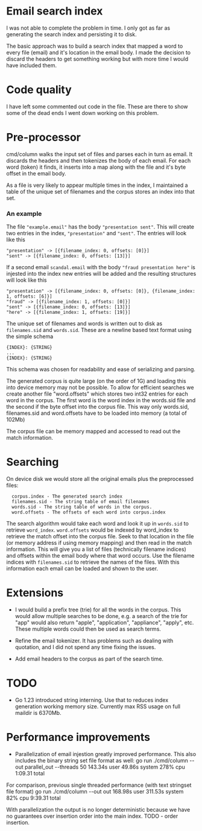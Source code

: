 # Email search index

I was not able to complete the problem in time. I only got as far as generating the search index
and persisting it to disk.

The basic approach was to build a search index that mapped a word to every file (email) and it's location in the email body. I made the decision to discard the headers to get something working but with more time I would have included them.

# Code quality

I have left some commented out code in the file. These are there to show some of the dead ends I went down working on this problem.

# Pre-processor

cmd/column walks the input set of files and parses each in turn as email. It discards the headers and then tokenizes the body of each email. For each word (token) it finds, it inserts into a map along with the file and it's byte offset in the email body.

As a file is very likely to appear multiple times in the index, I maintained a table of the unique set of filenames and the corpus stores an index into that set.

### An example

The file `"example.email"` has the body `"presentation sent"`. This will create two entries in the index, `"presentation"` and `"sent"`. The entries will look like this

```
"presentation" -> [{filename_index: 0, offsets: [0]}]
"sent" -> [{filename_index: 0, offsets: [13]}]
```

If a second email `scandal.email` with the body `"fraud presentation here"` is injested into the index new entries will be added and the resulting structures will look like this

```
"presentation" -> [{filename_index: 0, offsets: [0]}, {filename_index: 1, offsets: [6]}]
"fraud" -> [{filename_index: 1, offsets: [0]}]
"sent" -> [{filename_index: 0, offsets: [13]}]
"here" -> [{filename_index: 1, offsets: [19]}]
```

The unique set of filenames and words is written out to disk as `filenames.sid` and `words.sid`. These are a newline based text format using the simple schema

```
{INDEX}: {STRING}
...
{INDEX}: {STRING}
```

This schema was chosen for readability and ease of serializing and parsing.

The generated corpus is quite large (on the order of 1G) and loading this into device memory may not be possible. To allow for efficient searches we create another file "word.offsets" which stores two int32 entries for each word in the corpus. The first word is the word index in the words.sid file and the second if the byte offset into the corpus file. This way only words.sid, filenames.sid and word.offsets have to be loaded into memory (a total of 102Mb)

The corpus file can be memory mapped and accessed to read out the match information.

# Searching

On device disk we would store all the original emails plus the preprocessed files:
```
  corpus.index - The generated search index
  filenames.sid - The string table of email filenames
  words.sid - The string table of words in the corpus.
  word.offsets - The offsets of each word into corpus.index
```

The search algorithm would take each word and look it up in `words.sid` to retrieve `word_index`. `word.offsets` would be indexed by word_index to retrieve the match offset into the corpus file. Seek to that location in the file (or memory address if using memory mapping) and then read in the match information. This will give you a list of files (technically filename indices) and offsets within the email body where that word occurs. Use the filename indices with `filenames.sid` to retrieve the names of the files. With this information each email can be loaded and shown to the user.

# Extensions

* I would build a prefix tree (trie) for all the words in the corpus. This would allow multiple searches to be done, e.g. a search of the trie for "app" would also return "apple", "application", "appliance", "apply", etc. These multiple words could then be used as search terms.

* Refine the email tokenizer. It has problems such as dealing with quotation, and I did not spend any time fixing the issues.

* Add email headers to the corpus as part of the search time.

# TODO

* Go 1.23 introduced string interning. Use that to reduces index generation working memory size. Currently max RSS usage on full maildir is 6370Mb.

# Performance improvements

* Parallelization of email injestion greatly improved performance. This also includes the binary string set file format as well:
go run ./cmd/column --out parallel_out --threads 50  143.34s user 49.86s system 278% cpu 1:09.31 total

For comparison, previous single threaded performance (with text stringset file format)
go run ./cmd/column --out out  168.98s user 311.53s system 82% cpu 9:39.31 total

With parallelization the output is no longer deterministic because we have no guarantees over insertion order into the main index. TODO - order insertion.